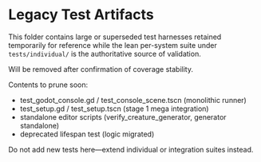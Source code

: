 Legacy Test Artifacts
======================

This folder contains large or superseded test harnesses retained temporarily
for reference while the lean per-system suite under `tests/individual/` is
the authoritative source of validation.

Will be removed after confirmation of coverage stability.

Contents to prune soon:
- test_godot_console.gd / test_console_scene.tscn (monolithic runner)
- test_setup.gd / test_setup.tscn (stage 1 mega integration)
- standalone editor scripts (verify_creature_generator, generator standalone)
- deprecated lifespan test (logic migrated)

Do not add new tests here—extend individual or integration suites instead.
